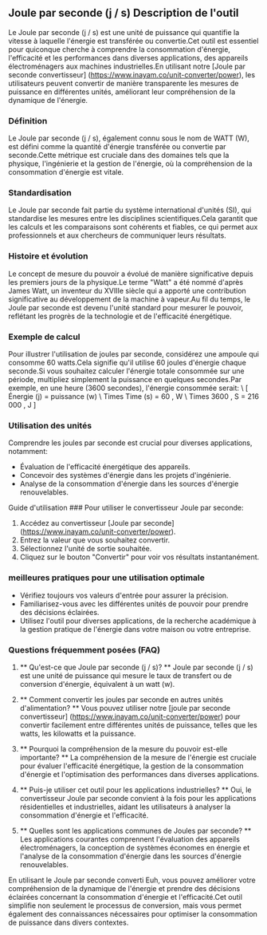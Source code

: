 ## Joule par seconde (j / s) Description de l'outil

Le Joule par seconde (j / s) est une unité de puissance qui quantifie la vitesse à laquelle l'énergie est transférée ou convertie.Cet outil est essentiel pour quiconque cherche à comprendre la consommation d'énergie, l'efficacité et les performances dans diverses applications, des appareils électroménagers aux machines industrielles.En utilisant notre [Joule par seconde convertisseur] (https://www.inayam.co/unit-converter/power), les utilisateurs peuvent convertir de manière transparente les mesures de puissance en différentes unités, améliorant leur compréhension de la dynamique de l'énergie.

### Définition
Le Joule par seconde (j / s), également connu sous le nom de WATT (W), est défini comme la quantité d'énergie transférée ou convertie par seconde.Cette métrique est cruciale dans des domaines tels que la physique, l'ingénierie et la gestion de l'énergie, où la compréhension de la consommation d'énergie est vitale.

### Standardisation
Le Joule par seconde fait partie du système international d'unités (SI), qui standardise les mesures entre les disciplines scientifiques.Cela garantit que les calculs et les comparaisons sont cohérents et fiables, ce qui permet aux professionnels et aux chercheurs de communiquer leurs résultats.

### Histoire et évolution
Le concept de mesure du pouvoir a évolué de manière significative depuis les premiers jours de la physique.Le terme "Watt" a été nommé d'après James Watt, un inventeur du XVIIIe siècle qui a apporté une contribution significative au développement de la machine à vapeur.Au fil du temps, le Joule par seconde est devenu l'unité standard pour mesurer le pouvoir, reflétant les progrès de la technologie et de l'efficacité énergétique.

### Exemple de calcul
Pour illustrer l'utilisation de joules par seconde, considérez une ampoule qui consomme 60 watts.Cela signifie qu'il utilise 60 joules d'énergie chaque seconde.Si vous souhaitez calculer l'énergie totale consommée sur une période, multipliez simplement la puissance en quelques secondes.Par exemple, en une heure (3600 secondes), l'énergie consommée serait:
\ [
Énergie (j) = puissance (w) \ Times Time (s) = 60 \, W \ Times 3600 \, S = 216 000 \, J
\]

### Utilisation des unités
Comprendre les joules par seconde est crucial pour diverses applications, notamment:
- Évaluation de l'efficacité énergétique des appareils.
- Concevoir des systèmes d'énergie dans les projets d'ingénierie.
- Analyse de la consommation d'énergie dans les sources d'énergie renouvelables.

Guide d'utilisation ###
Pour utiliser le convertisseur Joule par seconde:
1. Accédez au convertisseur [Joule par seconde] (https://www.inayam.co/unit-converter/power).
2. Entrez la valeur que vous souhaitez convertir.
3. Sélectionnez l'unité de sortie souhaitée.
4. Cliquez sur le bouton "Convertir" pour voir vos résultats instantanément.

### meilleures pratiques pour une utilisation optimale
- Vérifiez toujours vos valeurs d'entrée pour assurer la précision.
- Familiarisez-vous avec les différentes unités de pouvoir pour prendre des décisions éclairées.
- Utilisez l'outil pour diverses applications, de la recherche académique à la gestion pratique de l'énergie dans votre maison ou votre entreprise.

### Questions fréquemment posées (FAQ)

1. ** Qu'est-ce que Joule par seconde (j / s)? **
Joule par seconde (j / s) est une unité de puissance qui mesure le taux de transfert ou de conversion d'énergie, équivalent à un watt (w).

2. ** Comment convertir les joules par seconde en autres unités d'alimentation? **
Vous pouvez utiliser notre [joule par seconde convertisseur] (https://www.inayam.co/unit-converter/power) pour convertir facilement entre différentes unités de puissance, telles que les watts, les kilowatts et la puissance.

3. ** Pourquoi la compréhension de la mesure du pouvoir est-elle importante? **
La compréhension de la mesure de l'énergie est cruciale pour évaluer l'efficacité énergétique, la gestion de la consommation d'énergie et l'optimisation des performances dans diverses applications.

4. ** Puis-je utiliser cet outil pour les applications industrielles? **
Oui, le convertisseur Joule par seconde convient à la fois pour les applications résidentielles et industrielles, aidant les utilisateurs à analyser la consommation d'énergie et l'efficacité.

5. ** Quelles sont les applications communes de Joules par seconde? **
Les applications courantes comprennent l'évaluation des appareils électroménagers, la conception de systèmes économes en énergie et l'analyse de la consommation d'énergie dans les sources d'énergie renouvelables.

En utilisant le Joule par seconde converti Euh, vous pouvez améliorer votre compréhension de la dynamique de l'énergie et prendre des décisions éclairées concernant la consommation d'énergie et l'efficacité.Cet outil simplifie non seulement le processus de conversion, mais vous permet également des connaissances nécessaires pour optimiser la consommation de puissance dans divers contextes.